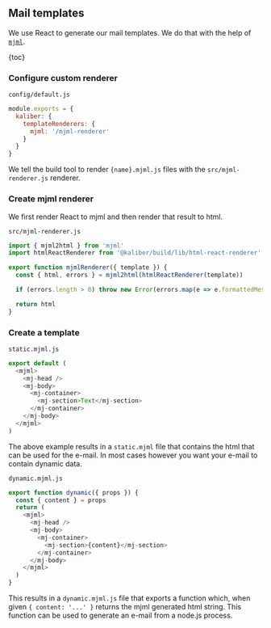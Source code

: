 ## Mail templates

We use React to generate our mail templates. We do that with the help of [`mjml`](https://mjml.io).

{toc}

### Configure custom renderer

`config/default.js`
```js
module.exports = {
  kaliber: {
    templateRenderers: {
      mjml: '/mjml-renderer'
    }
  }
}
```

We tell the build tool to render `{name}.mjml.js` files with the `src/mjml-renderer.js` renderer.

### Create mjml renderer

We first render React to mjml and then render that result to html.

`src/mjml-renderer.js`
```js
import { mjml2html } from 'mjml'
import htmlReactRenderer from '@kaliber/build/lib/html-react-renderer'

export function mjmlRenderer({ template }) {
  const { html, errors } = mjml2html(htmlReactRenderer(template))

  if (errors.length > 0) throw new Error(errors.map(e => e.formattedMessage).join('\n'))

  return html
}
```

### Create a template

`static.mjml.js`
```js
export default (
  <mjml>
    <mj-head />
    <mj-body>
      <mj-container>
        <mj-section>Text</mj-section>
      </mj-container>
    </mj-body>
  </mjml>
)
```

The above example results in a `static.mjml` file that contains the html that can be used for the
e-mail. In most cases however you want your e-mail to contain dynamic data.

`dynamic.mjml.js`
```js
export function dynamic({ props }) {
  const { content } = props
  return (
    <mjml>
      <mj-head />
      <mj-body>
        <mj-container>
          <mj-section>{content}</mj-section>
        </mj-container>
      </mj-body>
    </mjml>
  )
}
```

This results in a `dynamic.mjml.js` file that exports a function which, when given
`{ content: '...' }` returns the mjml generated html string. This function can be used to generate
an e-mail from a node.js process.
